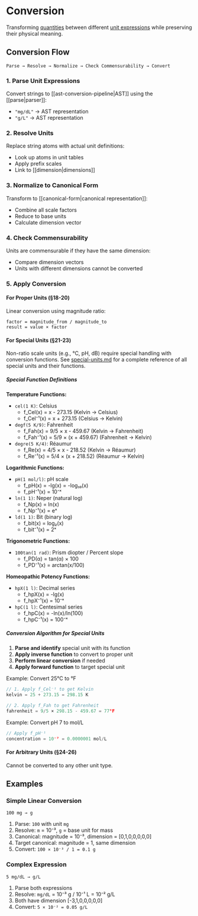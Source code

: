 # Conversion

Transforming [quantities](./quantity.md) between different [unit expressions](./unit-expression.md) while preserving their physical meaning.

## Conversion Flow

```
Parse → Resolve → Normalize → Check Commensurability → Convert
```

### 1. Parse Unit Expressions
Convert strings to [[ast-conversion-pipeline|AST]] using the [[parse|parser]]:
- `"mg/dL"` → AST representation
- `"g/L"` → AST representation

### 2. Resolve Units
Replace string atoms with actual unit definitions:
- Look up atoms in unit tables
- Apply prefix scales
- Link to [[dimension|dimensions]]

### 3. Normalize to Canonical Form
Transform to [[canonical-form|canonical representation]]:
- Combine all scale factors
- Reduce to base units
- Calculate dimension vector

### 4. Check Commensurability
Units are commensurable if they have the same dimension:
- Compare dimension vectors
- Units with different dimensions cannot be converted

### 5. Apply Conversion

#### For Proper Units (§18-20)
Linear conversion using magnitude ratio:
```
factor = magnitude_from / magnitude_to
result = value × factor
```

#### For Special Units (§21-23)
Non-ratio scale units (e.g., °C, pH, dB) require special handling with conversion functions.
See [special-units.md](./special-units.md) for a complete reference of all special units and their functions.

##### Special Function Definitions

**Temperature Functions:**
- `cel(1 K)`: Celsius
  - f_Cel(x) = x - 273.15 (Kelvin → Celsius)
  - f_Cel⁻¹(x) = x + 273.15 (Celsius → Kelvin)
- `degf(5 K/9)`: Fahrenheit
  - f_Fah(x) = 9/5 × x - 459.67 (Kelvin → Fahrenheit)
  - f_Fah⁻¹(x) = 5/9 × (x + 459.67) (Fahrenheit → Kelvin)
- `degre(5 K/4)`: Réaumur
  - f_Re(x) = 4/5 × x - 218.52 (Kelvin → Réaumur)
  - f_Re⁻¹(x) = 5/4 × (x + 218.52) (Réaumur → Kelvin)

**Logarithmic Functions:**
- `pH(1 mol/l)`: pH scale
  - f_pH(x) = -lg(x) = -log₁₀(x)
  - f_pH⁻¹(x) = 10⁻ˣ
- `ln(1 1)`: Neper (natural log)
  - f_Np(x) = ln(x)
  - f_Np⁻¹(x) = eˣ
- `ld(1 1)`: Bit (binary log)
  - f_bit(x) = log₂(x)
  - f_bit⁻¹(x) = 2ˣ

**Trigonometric Functions:**
- `100tan(1 rad)`: Prism diopter / Percent slope
  - f_PD(α) = tan(α) × 100
  - f_PD⁻¹(x) = arctan(x/100)

**Homeopathic Potency Functions:**
- `hpX(1 l)`: Decimal series
  - f_hpX(x) = -lg(x)
  - f_hpX⁻¹(x) = 10⁻ˣ
- `hpC(1 l)`: Centesimal series
  - f_hpC(x) = -ln(x)/ln(100)
  - f_hpC⁻¹(x) = 100⁻ˣ

##### Conversion Algorithm for Special Units

1. **Parse and identify** special unit with its function
2. **Apply inverse function** to convert to proper unit
3. **Perform linear conversion** if needed
4. **Apply forward function** to target special unit

Example: Convert 25°C to °F
```typescript
// 1. Apply f_Cel⁻¹ to get Kelvin
kelvin = 25 + 273.15 = 298.15 K

// 2. Apply f_Fah to get Fahrenheit  
fahrenheit = 9/5 × 298.15 - 459.67 = 77°F
```

Example: Convert pH 7 to mol/L
```typescript
// Apply f_pH⁻¹
concentration = 10⁻⁷ = 0.0000001 mol/L
```

#### For Arbitrary Units (§24-26)
Cannot be converted to any other unit type.

## Examples

### Simple Linear Conversion
`100 mg → g`
1. Parse: `100` with unit `mg`
2. Resolve: `m` = 10⁻³, `g` = base unit for mass
3. Canonical: magnitude = 10⁻³, dimension = [0,1,0,0,0,0,0]
4. Target canonical: magnitude = 1, same dimension
5. Convert: `100 × 10⁻³ / 1 = 0.1 g`

### Complex Expression
`5 mg/dL → g/L`
1. Parse both expressions
2. Resolve: `mg/dL` = 10⁻³ g / 10⁻¹ L = 10⁻² g/L
3. Both have dimension [-3,1,0,0,0,0,0]
4. Convert: `5 × 10⁻² = 0.05 g/L`
